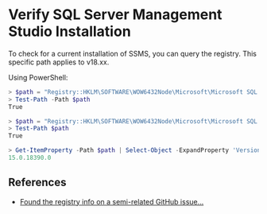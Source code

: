 # Verify SQL Server Management Studio Installation

To check for a current installation of SSMS, you can query the registry.  This specific path applies to v18.xx.

Using PowerShell:

```powershell
> $path = "Registry::HKLM\SOFTWARE\WOW6432Node\Microsoft\Microsoft SQL Server Management Studio"
> Test-Path -Path $path
True

> $path = "Registry::HKLM\SOFTWARE\WOW6432Node\Microsoft\Microsoft SQL Server Management Studio\18"
> Test-Path $path
True

> Get-ItemProperty -Path $path | Select-Object -ExpandProperty 'Version'
15.0.18390.0
```

## References

- [Found the registry info on a semi-related GitHub issue...](https://github.com/MicrosoftDocs/sql-docs/issues/2026)
